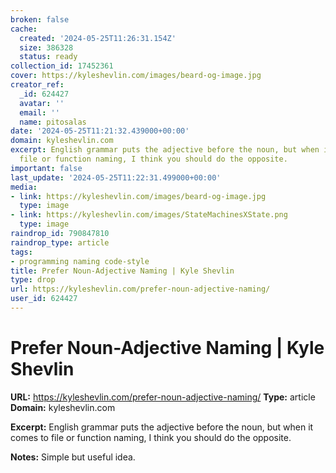 ```yaml
---
broken: false
cache:
  created: '2024-05-25T11:26:31.154Z'
  size: 386328
  status: ready
collection_id: 17452361
cover: https://kyleshevlin.com/images/beard-og-image.jpg
creator_ref:
  _id: 624427
  avatar: ''
  email: ''
  name: pitosalas
date: '2024-05-25T11:21:32.439000+00:00'
domain: kyleshevlin.com
excerpt: English grammar puts the adjective before the noun, but when it comes to
  file or function naming, I think you should do the opposite.
important: false
last_update: '2024-05-25T11:22:31.499000+00:00'
media:
- link: https://kyleshevlin.com/images/beard-og-image.jpg
  type: image
- link: https://kyleshevlin.com/images/StateMachinesXState.png
  type: image
raindrop_id: 790847810
raindrop_type: article
tags:
- programming naming code-style
title: Prefer Noun-Adjective Naming | Kyle Shevlin
type: drop
url: https://kyleshevlin.com/prefer-noun-adjective-naming/
user_id: 624427
---
```


# Prefer Noun-Adjective Naming | Kyle Shevlin

**URL:** https://kyleshevlin.com/prefer-noun-adjective-naming/
**Type:** article
**Domain:** kyleshevlin.com

**Excerpt:** English grammar puts the adjective before the noun, but when it comes to file or function naming, I think you should do the opposite.

**Notes:**
Simple but useful idea. 
